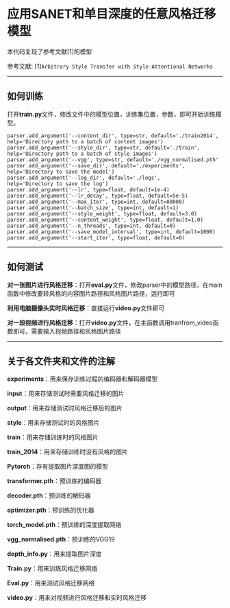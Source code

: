 # 应用SANET和单目深度的任意风格迁移模型

本代码复现了参考文献[1]的模型

参考文献:
[1]`Arbitrary Style Transfer with Style-Attentional Networks`

---

## 如何训练

打开**train.py**文件，修改文件中的模型位置，训练集位置，参数，即可开始训练模型。

```
parser.add_argument('--content_dir', type=str, default='./train2014',
help='Directory path to a batch of content images')
parser.add_argument('--style_dir', type=str, default='./train',
help='Directory path to a batch of style images')
parser.add_argument('--vgg', type=str, default='./vgg_normalised.pth'
parser.add_argument('--save_dir', default='./experiments',
help='Directory to save the model')
parser.add_argument('--log_dir', default='./logs',
help='Directory to save the log')
parser.add_argument('--lr', type=float, default=1e-4)
parser.add_argument('--lr_decay', type=float, default=5e-5)
parser.add_argument('--max_iter', type=int, default=80000)
parser.add_argument('--batch_size', type=int, default=1)
parser.add_argument('--style_weight', type=float, default=3.0)
parser.add_argument('--content_weight', type=float, default=1.0)
parser.add_argument('--n_threads', type=int, default=0)
parser.add_argument('--save_model_interval', type=int, default=1000)
parser.add_argument('--start_iter', type=float, default=0)
```

---

## 如何测试

**对一张图片进行风格迁移**：打开**eval.py**文件，修改parser中的模型路径，在main函数中修改要转风格的内容图片路径和风格图片路径，运行即可

**利用电脑摄像头实时风格迁移**：直接运行**video.py**文件即可

**对一段视频进行风格迁移**：打开**video.py**文件，在主函数调用tranfrom_video函数即可，需要输入视频路径和风格图片路径

---

## 关于各文件夹和文件的注解
**experiments**：用来保存训练过程的编码器和解码器模型

**input**：用来存储测试时需要风格迁移的图片

**output**：用来存储测试时风格迁移后的图片

**style**：用来存储测试时的风格图片

**train**：用来存储训练时的风格图片

**train_2014**：用来存储训练时没有风格的图片

**Pytorch**：存有提取图片深度图的模型

**transformer.pth**：预训练的编码器

**decoder.pth**：预训练的解码器

**optimizer.pth**：预训练的优化器

**torch_model.pth**：预训练的深度提取网络

**vgg_normalised.pth**：预训练的VGG19

**depth_info.py**：用来提取图片深度

**Train.py**：用来训练风格迁移网络

**Eval.py**：用来测试风格迁移网络

**video.py**：用来对视频进行风格迁移和实时风格迁移

